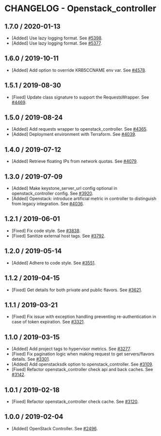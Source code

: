 # CHANGELOG - Openstack_controller

## 1.7.0 / 2020-01-13

* [Added] Use lazy logging format. See [#5398](https://github.com/DataDog/integrations-core/pull/5398).
* [Added] Use lazy logging format. See [#5377](https://github.com/DataDog/integrations-core/pull/5377).

## 1.6.0 / 2019-10-11

* [Added] Add option to override KRB5CCNAME env var. See [#4578](https://github.com/DataDog/integrations-core/pull/4578).

## 1.5.1 / 2019-08-30

* [Fixed] Update class signature to support the RequestsWrapper. See [#4469](https://github.com/DataDog/integrations-core/pull/4469).

## 1.5.0 / 2019-08-24

* [Added] Add requests wrapper to openstack_controller. See [#4365](https://github.com/DataDog/integrations-core/pull/4365).
* [Added] Deployment environment with Terraform. See [#4039](https://github.com/DataDog/integrations-core/pull/4039).

## 1.4.0 / 2019-07-12

* [Added] Retrieve floating IPs from network quotas. See [#4079](https://github.com/DataDog/integrations-core/pull/4079).

## 1.3.0 / 2019-07-09

* [Added] Make keystone_server_url config optional in openstack_controller config. See [#3920](https://github.com/DataDog/integrations-core/pull/3920).
* [Added] Openstack: introduce artificial metric in controller to distinguish from legacy integration. See [#4036](https://github.com/DataDog/integrations-core/pull/4036).

## 1.2.1 / 2019-06-01

* [Fixed] Fix code style. See [#3838](https://github.com/DataDog/integrations-core/pull/3838).
* [Fixed] Sanitize external host tags. See [#3792](https://github.com/DataDog/integrations-core/pull/3792).

## 1.2.0 / 2019-05-14

* [Added] Adhere to code style. See [#3551](https://github.com/DataDog/integrations-core/pull/3551).

## 1.1.2 / 2019-04-15

* [Fixed] Get details for both private and public flavors. See [#3621](https://github.com/DataDog/integrations-core/pull/3621).

## 1.1.1 / 2019-03-21

* [Fixed] Fix issue with exception handling preventing re-authentication in case of token expiration. See [#3321](https://github.com/DataDog/integrations-core/pull/3321).

## 1.1.0 / 2019-03-15

* [Added] Add project tags to hypervisor metrics. See [#3277](https://github.com/DataDog/integrations-core/pull/3277).
* [Fixed] Fix pagination logic when making request to get servers/flavors details. See [#3301](https://github.com/DataDog/integrations-core/pull/3301).
* [Added] Add openstacksdk option to openstack_controller. See [#3109](https://github.com/DataDog/integrations-core/pull/3109).
* [Fixed] Refactor openstack_controller check api and back caches. See [#3142](https://github.com/DataDog/integrations-core/pull/3142).

## 1.0.1 / 2019-02-18

* [Fixed] Refactor openstack_controller check cache. See [#3120](https://github.com/DataDog/integrations-core/pull/3120).

## 1.0.0 / 2019-02-04

* [Added] OpenStack Controller. See [#2496](https://github.com/DataDog/integrations-core/pull/2496).

